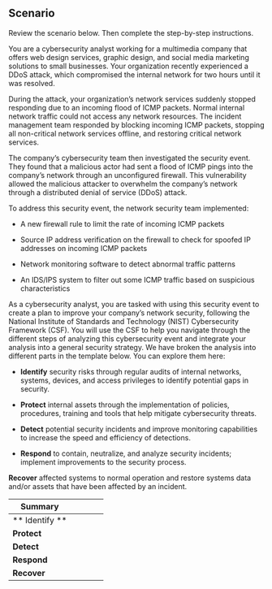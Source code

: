 Scenario
--------

Review the scenario below. Then complete the step-by-step instructions.

You are a cybersecurity analyst working for a multimedia company that offers web design services, graphic design, and social media marketing solutions to small businesses. Your organization recently experienced a DDoS attack, which compromised the internal network for two hours until it was resolved.

During the attack, your organization’s network services suddenly stopped responding due to an incoming flood of ICMP packets. Normal internal network traffic could not access any network resources. The incident management team responded by blocking incoming ICMP packets, stopping all non-critical network services offline, and restoring critical network services. 

The company’s cybersecurity team then investigated the security event. They found that a malicious actor had sent a flood of ICMP pings into the company’s network through an unconfigured firewall. This vulnerability allowed the malicious attacker to overwhelm the company’s network through a distributed denial of service (DDoS) attack. 

To address this security event, the network security team implemented: 

*   A new firewall rule to limit the rate of incoming ICMP packets
    
*   Source IP address verification on the firewall to check for spoofed IP addresses on incoming ICMP packets
    
*   Network monitoring software to detect abnormal traffic patterns
    
*   An IDS/IPS system to filter out some ICMP traffic based on suspicious characteristics
    

As a cybersecurity analyst, you are tasked with using this security event to create a plan to improve your company’s network security, following the National Institute of Standards and Technology (NIST) Cybersecurity Framework (CSF). You will use the CSF to help you navigate through the different steps of analyzing this cybersecurity event and integrate your analysis into a general security strategy. We have broken the analysis into different parts in the template below. You can explore them here:

*   **Identify** security risks through regular audits of internal networks, systems, devices, and access privileges to identify potential gaps in security. 
    
*   **Protect** internal assets through the implementation of policies, procedures, training and tools that help mitigate cybersecurity threats. 
    
*   **Detect** potential security incidents and improve monitoring capabilities to increase the speed and efficiency of detections. 
    
*   **Respond** to contain, neutralize, and analyze security incidents; implement improvements to the security process. 
    

**Recover** affected systems to normal operation and restore systems data and/or assets that have been affected by an incident.


| **Summary**      |   |   |   |   |
|------------------|---|---|---|---|
| **  Identify  ** |   |   |   |   |
| **Protect**      |   |   |   |   |
| **Detect**       |   |   |   |   |
| **Respond**      |   |   |   |   |
| **Recover**      |   |   |   |   |

